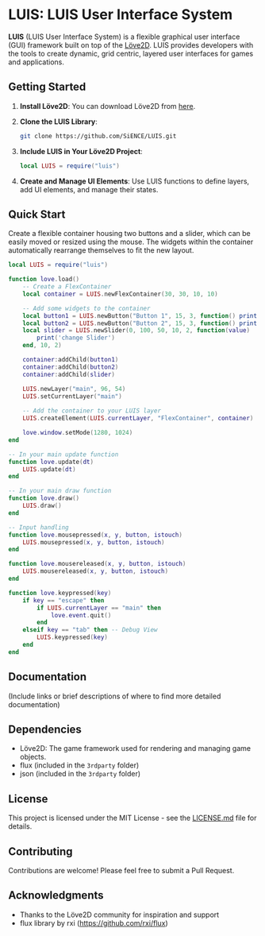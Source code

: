 # LUIS: LUIS User Interface System

**LUIS** (LUIS User Interface System) is a flexible graphical user interface (GUI) framework built on top of the [Löve2D](https://love2d.org/). LUIS provides developers with the tools to create dynamic, grid centric, layered user interfaces for games and applications.

## Getting Started

1. **Install Löve2D**: You can download Löve2D from [here](https://love2d.org/).
2. **Clone the LUIS Library**:
    ```bash
    git clone https://github.com/SiENCE/LUIS.git
    ```
3. **Include LUIS in Your Löve2D Project**:
    ```lua
    local LUIS = require("luis")
    ```

4. **Create and Manage UI Elements**:
    Use LUIS functions to define layers, add UI elements, and manage their states.

## Quick Start

Create a flexible container housing two buttons and a slider, which can be easily moved or resized using the mouse. The widgets within the container automatically rearrange themselves to fit the new layout.

```lua
local LUIS = require("luis")

function love.load()
	-- Create a FlexContainer
	local container = LUIS.newFlexContainer(30, 30, 10, 10)

	-- Add some widgets to the container
	local button1 = LUIS.newButton("Button 1", 15, 3, function() print("Button 1 clicked!") end, 5, 2)
	local button2 = LUIS.newButton("Button 2", 15, 3, function() print("Button 2 clicked!") end, 5, 2)
	local slider = LUIS.newSlider(0, 100, 50, 10, 2, function(value)
		print('change Slider')
	end, 10, 2)

	container:addChild(button1)
	container:addChild(button2)
	container:addChild(slider)

	LUIS.newLayer("main", 96, 54)
	LUIS.setCurrentLayer("main")
	
	-- Add the container to your LUIS layer
	LUIS.createElement(LUIS.currentLayer, "FlexContainer", container)

	love.window.setMode(1280, 1024)
end

-- In your main update function
function love.update(dt)
	LUIS.update(dt)
end

-- In your main draw function
function love.draw()
	LUIS.draw()
end

-- Input handling
function love.mousepressed(x, y, button, istouch)
    LUIS.mousepressed(x, y, button, istouch)
end

function love.mousereleased(x, y, button, istouch)
    LUIS.mousereleased(x, y, button, istouch)
end

function love.keypressed(key)
    if key == "escape" then
        if LUIS.currentLayer == "main" then
            love.event.quit()
        end
    elseif key == "tab" then -- Debug View
        LUIS.keypressed(key)
    end
end
```

## Documentation

(Include links or brief descriptions of where to find more detailed documentation)

## Dependencies

- Löve2D: The game framework used for rendering and managing game objects.
- flux (included in the `3rdparty` folder)
- json (included in the `3rdparty` folder)

## License

This project is licensed under the MIT License - see the [LICENSE.md](LICENSE.md) file for details.

## Contributing

Contributions are welcome! Please feel free to submit a Pull Request.

## Acknowledgments

- Thanks to the Löve2D community for inspiration and support
- flux library by rxi (https://github.com/rxi/flux)
